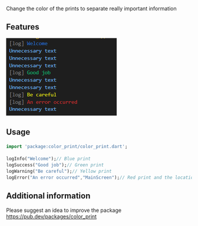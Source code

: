 Change the color of the prints to separate really important information

## Features

![color print](assets/terminal.png)

## Usage

```dart
import 'package:color_print/color_print.dart';

logInfo("Welcome");// Blue print
logSuccess("Good job");// Green print
logWarning("Be careful");// Yellow print
logError("An error occurred","MainScreen");// Red print and the location of the print

```

## Additional information

Please suggest an idea to improve the package
https://pub.dev/packages/color_print
